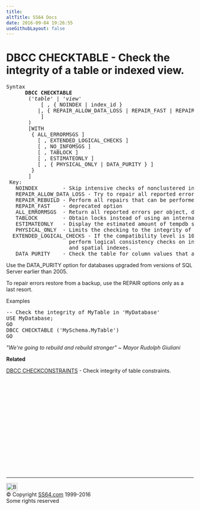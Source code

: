 ```yaml
---
title:
altTitle: SS64 Docs
date: 2016-09-04 19:26:55
useGithubLayout: false
---
```

<!-- #BeginLibraryItem "/Library/head_sql.lbi" --><!-- #EndLibraryItem --><h1>DBCC CHECKTABLE - Check the integrity of a table or indexed view.</h1>
<pre>Syntax
      <b>DBCC CHECKTABLE </b><br>       ('<i>table</i>' | '<i>view</i>'<br>           [ , { NOINDEX | index_id }<br>          |, { REPAIR_ALLOW_DATA_LOSS | REPAIR_FAST | REPAIR_REBUILD } <br>           ] <br>       )<br>       [WITH <br>        { ALL_ERRORMSGS ]<br>          [ , EXTENDED_LOGICAL_CHECKS ] <br>          [ , NO_INFOMSGS ]<br>          [ , TABLOCK ] <br>          [ , ESTIMATEONLY ] <br>          [ , { PHYSICAL_ONLY | DATA_PURITY } ] <br>        }<br>       ]
 Key:
   NOINDEX        - Skip intensive checks of nonclustered indexes. 
   REPAIR_ALLOW_DATA_LOSS - Try to repair all reported errors.
   REPAIR_REBUILD - Perform all repairs that can be performed without risk of data loss.
   REPAIR_FAST    - deprecated option
   ALL_ERRORMSGS  - Return all reported errors per object, default = first 200 errors.
   TABLOCK        - Obtain locks instead of using an internal database snapshot.
   ESTIMATEONLY   - Display the estimated amount of tempdb space that would be required.
   PHYSICAL_ONLY  - Limits the checking to the integrity of the physical structure
  EXTENDED_LOGICAL_CHECKS - If the compatibility level is 100 (SQL Server 2008) or higher,
                    perform logical consistency checks on indexed views, XML indexes,
                    and spatial indexes.
   DATA_PURITY    - Check the table for column values that are not valid or out-of-range.</pre>
<p>Use the DATA_PURITY option for databases upgraded from versions of SQL Server earlier than 2005. </p>
<p>  To repair errors restore from a backup, use the REPAIR options only as a last resort. </p>
<p>Examples</p>
<pre>-- Check the integrity of MyTable in 'MyDatabase'
USE MyDatabase;<br>GO<br>DBCC CHECKTABLE ('MySchema.MyTable')<br>GO</pre>
<p class="quote"><i>"We're going to rebuild and rebuild stronger" 
~ Mayor Rudolph Giuliani</i></p>
<p>  <b>Related</b></p>
<p><a href="dbcc_checkconstraints.html">DBCC CHECKCONSTRAINTS</a> - Check integrity of table constraints.</p><!-- #BeginLibraryItem "/Library/foot_sql.lbi" --><p>
<!-- ss64-sql -->
<ins class="adsbygoogle" style="display:inline-block;width:300px;height:250px" data-ad-client="ca-pub-6140977852749469" data-ad-slot="6953563613"></ins>
<script>
(adsbygoogle = window.adsbygoogle || []).push({});
</script></p>
<hr>
<div id="bl" class="footer"><a href="dbcc_checktable.html#"><img src="../images/top.png" width="30" height="22" alt="Back to the Top"></a></div>
<div id="br" class="footer, tagline">© Copyright <a href="../index.html">SS64.com</a> 1999-2016<br>
Some rights reserved</div><!-- #EndLibraryItem -->


